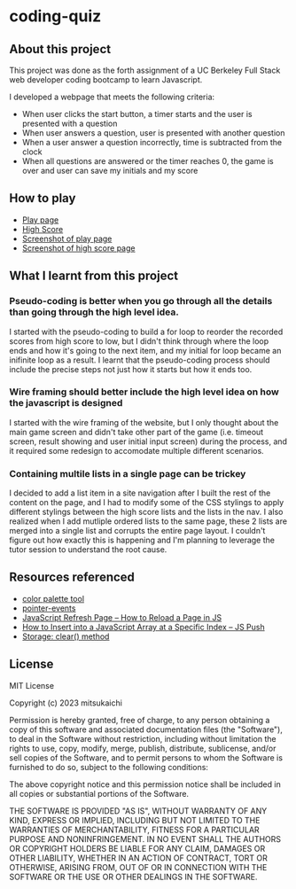 # coding-quiz

## About this project
This project was done as the forth assignment of a UC Berkeley Full Stack web developer coding bootcamp to learn Javascript.

I developed a webpage that meets the following criteria:
- When user clicks the start button,  a timer starts and the user is presented with a question
- When user answers a question, user is presented with another question
- When a user answer a question incorrectly, time is subtracted from the clock
- When all questions are answered or the timer reaches 0, the game is over and user can save my initials and my score

## How to play

- [Play page](https://mitsukaichi.github.io/coding-quiz/)
- [High Score](https://mitsukaichi.github.io/coding-quiz/highscore/highscore.html) 
- [Screenshot of play page](/assets/images/screenshot1.png)
- [Screenshot of high score page](/assets/images/screenshot2.png)

## What I learnt from this project 

### Pseudo-coding is better when you go through all the details than going through the high level idea.
I started with the pseudo-coding to build a for loop to reorder the recorded scores from high score to low, but I didn't think through where the loop ends and how it's going to the next item, and my initial for loop became an inifinite loop as a result. I learnt that the pseudo-coding process should include the precise steps not just how it starts but how it ends too.

### Wire framing should better include the high level idea on how the javascript is designed
I started with the wire framing of the website, but I only thought about the main game screen and didn't take other part of the game (i.e. timeout screen, result showing and user initial input screen) during the process, and it required some redesign to accomodate multiple different scenarios. 

### Containing multile lists in a single page can be trickey
I decided to add a list item in a site navigation after I built the rest of the content on the page, and I had to modify some of the CSS stylings to apply different stylings between the high score lists and the lists in the nav. I also realized when I add mutliple ordered lists to the same page, these 2 lists are merged into a single list and corrupts the entire page layout. I couldn't figure out how exactly this is happening and I'm planning to leverage the tutor session to understand the root cause.

## Resources referenced
- [color palette tool](https://coolors.co/fab9b9-e5d4c0-c5decd-a1e8cc-495159)
- [pointer-events](https://developer.mozilla.org/en-US/docs/Web/CSS/pointer-events)
- [JavaScript Refresh Page – How to Reload a Page in JS](https://www.freecodecamp.org/news/javascript-refresh-page-how-to-reload-a-page-in-js/#:~:text=Method%201%3A%20How%20to%20Refresh,and%20loading%20the%20latest%20content.)
- [How to Insert into a JavaScript Array at a Specific Index – JS Push](https://www.freecodecamp.org/news/insert-into-javascript-array-at-specific-index/)
- [Storage: clear() method](https://developer.mozilla.org/en-US/docs/Web/API/Storage/clear)

## License

MIT License

Copyright (c) 2023 mitsukaichi

Permission is hereby granted, free of charge, to any person obtaining a copy
of this software and associated documentation files (the "Software"), to deal
in the Software without restriction, including without limitation the rights
to use, copy, modify, merge, publish, distribute, sublicense, and/or sell
copies of the Software, and to permit persons to whom the Software is
furnished to do so, subject to the following conditions:

The above copyright notice and this permission notice shall be included in all
copies or substantial portions of the Software.

THE SOFTWARE IS PROVIDED "AS IS", WITHOUT WARRANTY OF ANY KIND, EXPRESS OR
IMPLIED, INCLUDING BUT NOT LIMITED TO THE WARRANTIES OF MERCHANTABILITY,
FITNESS FOR A PARTICULAR PURPOSE AND NONINFRINGEMENT. IN NO EVENT SHALL THE
AUTHORS OR COPYRIGHT HOLDERS BE LIABLE FOR ANY CLAIM, DAMAGES OR OTHER
LIABILITY, WHETHER IN AN ACTION OF CONTRACT, TORT OR OTHERWISE, ARISING FROM,
OUT OF OR IN CONNECTION WITH THE SOFTWARE OR THE USE OR OTHER DEALINGS IN THE
SOFTWARE.